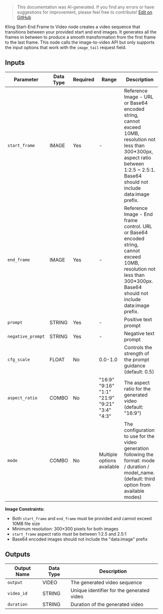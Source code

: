 > This documentation was AI-generated. If you find any errors or have suggestions for improvement, please feel free to contribute! [Edit on GitHub](https://github.com/Comfy-Org/embedded-docs/blob/main/comfyui_embedded_docs/docs/KlingStartEndFrameNode/en.md)

Kling Start-End Frame to Video node creates a video sequence that transitions between your provided start and end images. It generates all the frames in between to produce a smooth transformation from the first frame to the last frame. This node calls the image-to-video API but only supports the input options that work with the `image_tail` request field.

## Inputs

| Parameter | Data Type | Required | Range | Description |
|-----------|-----------|----------|-------|-------------|
| `start_frame` | IMAGE | Yes | - | Reference Image - URL or Base64 encoded string, cannot exceed 10MB, resolution not less than 300*300px, aspect ratio between 1:2.5 ~ 2.5:1. Base64 should not include data:image prefix. |
| `end_frame` | IMAGE | Yes | - | Reference Image - End frame control. URL or Base64 encoded string, cannot exceed 10MB, resolution not less than 300*300px. Base64 should not include data:image prefix. |
| `prompt` | STRING | Yes | - | Positive text prompt |
| `negative_prompt` | STRING | Yes | - | Negative text prompt |
| `cfg_scale` | FLOAT | No | 0.0-1.0 | Controls the strength of the prompt guidance (default: 0.5) |
| `aspect_ratio` | COMBO | No | "16:9"<br>"9:16"<br>"1:1"<br>"21:9"<br>"9:21"<br>"3:4"<br>"4:3" | The aspect ratio for the generated video (default: "16:9") |
| `mode` | COMBO | No | Multiple options available | The configuration to use for the video generation following the format: mode / duration / model_name. (default: third option from available modes) |

**Image Constraints:**

- Both `start_frame` and `end_frame` must be provided and cannot exceed 10MB file size
- Minimum resolution: 300×300 pixels for both images
- `start_frame` aspect ratio must be between 1:2.5 and 2.5:1
- Base64 encoded images should not include the "data:image" prefix

## Outputs

| Output Name | Data Type | Description |
|-------------|-----------|-------------|
| `output` | VIDEO | The generated video sequence |
| `video_id` | STRING | Unique identifier for the generated video |
| `duration` | STRING | Duration of the generated video |
